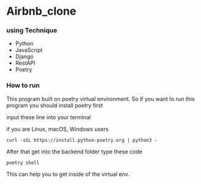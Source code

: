# Airbnb_clone


### using Technique
- Python
- JavaScript
- Django
- RestAPI
- Poetry

### How to run
This program built on poetry virtual environment.
So if you want to run this program you should install poetry first

input these line into your terminal

if you are Linux, macOS, Windows users
```
curl -sSL https://install.python-poetry.org | python3 -
```

After that get into the backend folder
type these code

```
poetry shell
```
This can help you to get inside of the virtual env.

